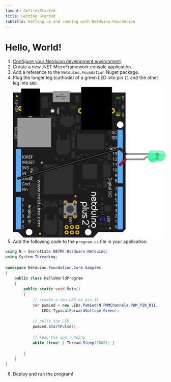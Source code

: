 ```yaml
---
layout: GettingStarted
title: Getting Started
subtitle: Getting up and running with Netduino.Foundation
---
```


# Hello, World!

1. [Configure your Netduino development environment](http://developer.wildernesslabs.co/Netduino/Getting_Started/).
2. Create a new .NET MicroFramework console application.
3. Add a reference to the `Netduino.Foundation` Nuget package.
4. Plug the longer leg (cathode) of a green LED into pin `11` and the other leg into `GND`:
![](PwmLed_bb.svg)
5. Add the following code to the `program.cs` file in your application:
 
```csharp
using N = SecretLabs.NETMF.Hardware.Netduino;
using System.Threading;

namespace Netduino.Foundation.Core.Samples
{
    public class HelloWorldProgram
    {
        public static void Main()
        {
            // create a new LED on pin 11
            var pwmLed = new LEDs.PwmLed(N.PWMChannels.PWM_PIN_D11, 
                LEDs.TypicalForwardVoltage.Green);

            // pulse the LED
            pwmLed.StartPulse();

            // keep the app running
            while (true) { Thread.Sleep(1000); }

        }
    }
}
```

6. Deploy and run the program!